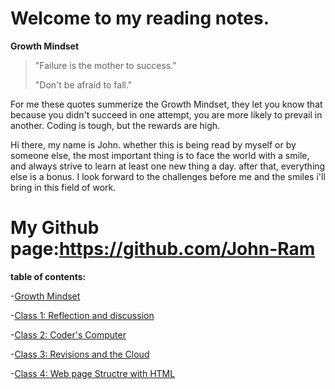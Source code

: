# Welcome to my reading notes.

**Growth Mindset**

>"Failure is the mother to success."
>
>"Don't be afraid to fall."
>

For me these quotes summerize the Growth Mindset, they let you know that because you didn't succeed in one attempt, you are more likely to prevail in another. Coding is tough, but the rewards are high.

Hi there, my name is John. whether this is being read by myself or by someone else, the most important thing is to face the world with a smile, and always strive to learn at least one new thing a day. after that, everything else is a bonus. I look forward to the challenges before me and the smiles i'll bring in this field of work.

# My Github page:https://github.com/John-Ram

**table of contents:**

-[Growth Mindset](growth-mindset.md)

-[Class 1: Reflection and discussion](Reflection-and-discussion.md)

-[Class 2: Coder's Computer](coders-computer-class-2.md)

-[Class 3: Revisions and the Cloud](revisions-and-the-cloud.md)

-[Class 4: Web page Structre with HTML](web-page-structure.md)



